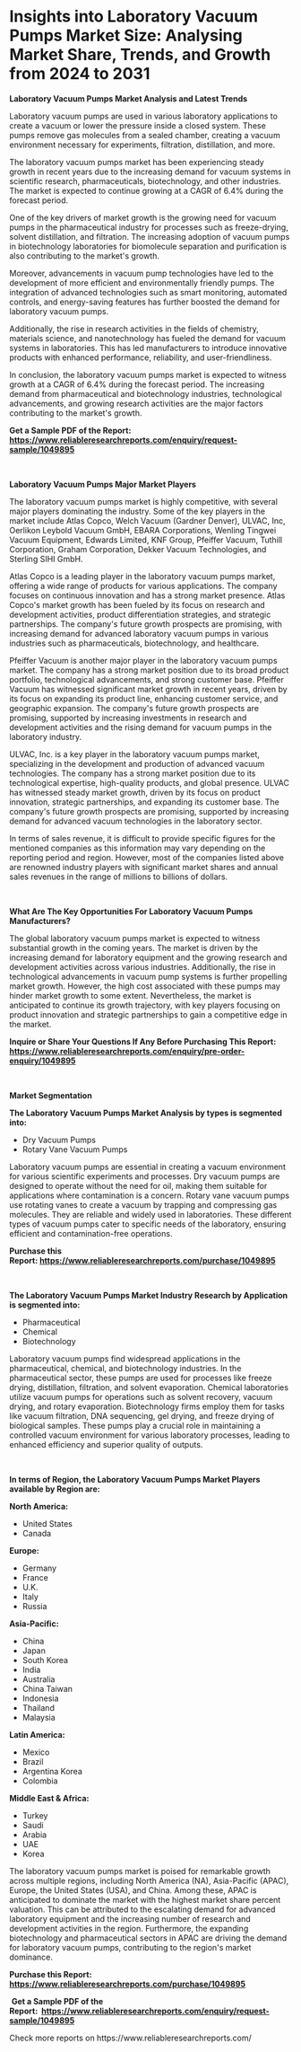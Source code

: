 <p><h1>Insights into Laboratory Vacuum Pumps Market Size: Analysing Market Share, Trends, and Growth from 2024 to 2031</h1></p><p><strong>Laboratory Vacuum Pumps Market Analysis and Latest Trends</strong></p>
<p><p>Laboratory vacuum pumps are used in various laboratory applications to create a vacuum or lower the pressure inside a closed system. These pumps remove gas molecules from a sealed chamber, creating a vacuum environment necessary for experiments, filtration, distillation, and more.</p><p>The laboratory vacuum pumps market has been experiencing steady growth in recent years due to the increasing demand for vacuum systems in scientific research, pharmaceuticals, biotechnology, and other industries. The market is expected to continue growing at a CAGR of 6.4% during the forecast period.</p><p>One of the key drivers of market growth is the growing need for vacuum pumps in the pharmaceutical industry for processes such as freeze-drying, solvent distillation, and filtration. The increasing adoption of vacuum pumps in biotechnology laboratories for biomolecule separation and purification is also contributing to the market's growth.</p><p>Moreover, advancements in vacuum pump technologies have led to the development of more efficient and environmentally friendly pumps. The integration of advanced technologies such as smart monitoring, automated controls, and energy-saving features has further boosted the demand for laboratory vacuum pumps.</p><p>Additionally, the rise in research activities in the fields of chemistry, materials science, and nanotechnology has fueled the demand for vacuum systems in laboratories. This has led manufacturers to introduce innovative products with enhanced performance, reliability, and user-friendliness.</p><p>In conclusion, the laboratory vacuum pumps market is expected to witness growth at a CAGR of 6.4% during the forecast period. The increasing demand from pharmaceutical and biotechnology industries, technological advancements, and growing research activities are the major factors contributing to the market's growth.</p></p>
<p><strong>Get a Sample PDF of the Report:&nbsp; <a href="https://www.reliableresearchreports.com/enquiry/request-sample/1049895">https://www.reliableresearchreports.com/enquiry/request-sample/1049895</a></strong></p>
<p>&nbsp;</p>
<p><strong>Laboratory Vacuum Pumps Major Market Players</strong></p>
<p><p>The laboratory vacuum pumps market is highly competitive, with several major players dominating the industry. Some of the key players in the market include Atlas Copco, Welch Vacuum (Gardner Denver), ULVAC, Inc, Oerlikon Leybold Vacuum GmbH, EBARA Corporations, Wenling Tingwei Vacuum Equipment, Edwards Limited, KNF Group, Pfeiffer Vacuum, Tuthill Corporation, Graham Corporation, Dekker Vacuum Technologies, and Sterling SIHI GmbH.</p><p>Atlas Copco is a leading player in the laboratory vacuum pumps market, offering a wide range of products for various applications. The company focuses on continuous innovation and has a strong market presence. Atlas Copco's market growth has been fueled by its focus on research and development activities, product differentiation strategies, and strategic partnerships. The company's future growth prospects are promising, with increasing demand for advanced laboratory vacuum pumps in various industries such as pharmaceuticals, biotechnology, and healthcare.</p><p>Pfeiffer Vacuum is another major player in the laboratory vacuum pumps market. The company has a strong market position due to its broad product portfolio, technological advancements, and strong customer base. Pfeiffer Vacuum has witnessed significant market growth in recent years, driven by its focus on expanding its product line, enhancing customer service, and geographic expansion. The company's future growth prospects are promising, supported by increasing investments in research and development activities and the rising demand for vacuum pumps in the laboratory industry.</p><p>ULVAC, Inc. is a key player in the laboratory vacuum pumps market, specializing in the development and production of advanced vacuum technologies. The company has a strong market position due to its technological expertise, high-quality products, and global presence. ULVAC has witnessed steady market growth, driven by its focus on product innovation, strategic partnerships, and expanding its customer base. The company's future growth prospects are promising, supported by increasing demand for advanced vacuum technologies in the laboratory sector.</p><p>In terms of sales revenue, it is difficult to provide specific figures for the mentioned companies as this information may vary depending on the reporting period and region. However, most of the companies listed above are renowned industry players with significant market shares and annual sales revenues in the range of millions to billions of dollars.</p></p>
<p>&nbsp;</p>
<p><strong>What Are The Key Opportunities For Laboratory Vacuum Pumps Manufacturers?</strong></p>
<p><p>The global laboratory vacuum pumps market is expected to witness substantial growth in the coming years. The market is driven by the increasing demand for laboratory equipment and the growing research and development activities across various industries. Additionally, the rise in technological advancements in vacuum pump systems is further propelling market growth. However, the high cost associated with these pumps may hinder market growth to some extent. Nevertheless, the market is anticipated to continue its growth trajectory, with key players focusing on product innovation and strategic partnerships to gain a competitive edge in the market.</p></p>
<p><strong>Inquire or Share Your Questions If Any Before Purchasing This Report: <a href="https://www.reliableresearchreports.com/enquiry/pre-order-enquiry/1049895">https://www.reliableresearchreports.com/enquiry/pre-order-enquiry/1049895</a></strong></p>
<p>&nbsp;</p>
<p><strong>Market Segmentation</strong></p>
<p><strong>The Laboratory Vacuum Pumps Market Analysis by types is segmented into:</strong></p>
<p><ul><li>Dry Vacuum Pumps</li><li>Rotary Vane Vacuum Pumps</li></ul></p>
<p><p>Laboratory vacuum pumps are essential in creating a vacuum environment for various scientific experiments and processes. Dry vacuum pumps are designed to operate without the need for oil, making them suitable for applications where contamination is a concern. Rotary vane vacuum pumps use rotating vanes to create a vacuum by trapping and compressing gas molecules. They are reliable and widely used in laboratories. These different types of vacuum pumps cater to specific needs of the laboratory, ensuring efficient and contamination-free operations.</p></p>
<p><strong>Purchase this Report:&nbsp;<a href="https://www.reliableresearchreports.com/purchase/1049895">https://www.reliableresearchreports.com/purchase/1049895</a></strong></p>
<p>&nbsp;</p>
<p><strong>The Laboratory Vacuum Pumps Market Industry Research by Application is segmented into:</strong></p>
<p><ul><li>Pharmaceutical</li><li>Chemical</li><li>Biotechnology</li></ul></p>
<p><p>Laboratory vacuum pumps find widespread applications in the pharmaceutical, chemical, and biotechnology industries. In the pharmaceutical sector, these pumps are used for processes like freeze drying, distillation, filtration, and solvent evaporation. Chemical laboratories utilize vacuum pumps for operations such as solvent recovery, vacuum drying, and rotary evaporation. Biotechnology firms employ them for tasks like vacuum filtration, DNA sequencing, gel drying, and freeze drying of biological samples. These pumps play a crucial role in maintaining a controlled vacuum environment for various laboratory processes, leading to enhanced efficiency and superior quality of outputs.</p></p>
<p>&nbsp;</p>
<p><strong>In terms of Region, the Laboratory Vacuum Pumps Market Players available by Region are:</strong></p>
<p>
    <p> <strong> North America: </strong>
        <ul>
            <li>United States</li>
            <li>Canada</li>
        </ul>
        </p> 
    <p> <strong> Europe: </strong>
        <ul>
            <li>Germany</li>
            <li>France</li>
            <li>U.K.</li>
            <li>Italy</li>
            <li>Russia</li>
        </ul>
        </p> 
    <p> <strong> Asia-Pacific: </strong>
        <ul>
            <li>China</li>
            <li>Japan</li>
            <li>South Korea</li>
            <li>India</li>
            <li>Australia</li>
            <li>China Taiwan</li>
            <li>Indonesia</li>
            <li>Thailand</li>
            <li>Malaysia</li>
        </ul>
        </p> 
    <p> <strong> Latin America: </strong>
        <ul>
            <li>Mexico</li>
            <li>Brazil</li>
            <li>Argentina Korea</li>
            <li>Colombia</li>
        </ul>
        </p> 
    <p> <strong> Middle East & Africa: </strong>
        <ul>
            <li>Turkey</li>
            <li>Saudi</li>
            <li>Arabia</li>
            <li>UAE</li>
            <li>Korea</li>
        </ul>
    </p>
    </p>
<p><p>The laboratory vacuum pumps market is poised for remarkable growth across multiple regions, including North America (NA), Asia-Pacific (APAC), Europe, the United States (USA), and China. Among these, APAC is anticipated to dominate the market with the highest market share percent valuation. This can be attributed to the escalating demand for advanced laboratory equipment and the increasing number of research and development activities in the region. Furthermore, the expanding biotechnology and pharmaceutical sectors in APAC are driving the demand for laboratory vacuum pumps, contributing to the region's market dominance.</p></p>
<p><strong>Purchase this Report: <a href="https://www.reliableresearchreports.com/purchase/1049895">https://www.reliableresearchreports.com/purchase/1049895</a></strong></p>
<p>&nbsp;<strong>Get a Sample PDF of the Report:&nbsp;&nbsp;<a href="https://www.reliableresearchreports.com/enquiry/request-sample/1049895">https://www.reliableresearchreports.com/enquiry/request-sample/1049895</a></strong></p>
<p><strong></strong></p>
<p>Check more reports on https://www.reliableresearchreports.com/</p>